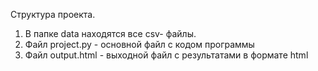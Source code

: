 Структура проекта.
1. В папке data находятся все csv- файлы.
2. Файл project.py - основной файл с кодом программы
3. Файл output.html - выходной файл с результатами в формате html
